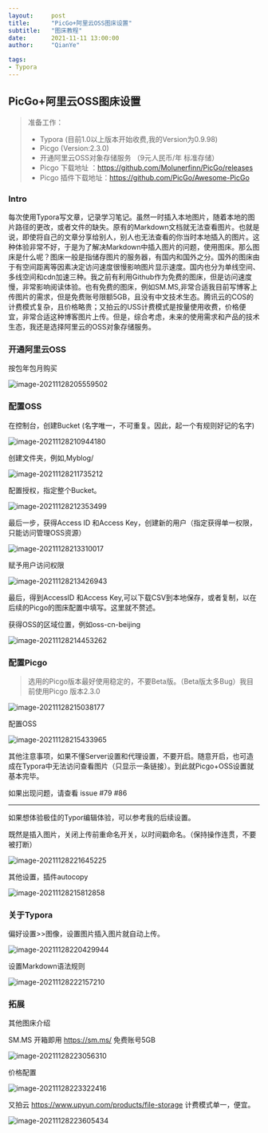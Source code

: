 ```yaml
---
layout:     post
title:      "PicGo+阿里云OSS图床设置"
subtitle:   "图床教程"
date:       2021-11-11 13:00:00
author:     "QianYe"

tags:
- Typora
---
```


## PicGo+阿里云OSS图床设置

> 准备工作：
>
> - Typora (目前1.0以上版本开始收费,我的Version为0.9.98)  
> - Picgo    (Version:2.3.0) 
> - 开通阿里云OSS对象存储服务 （9元人民币/年 标准存储）
> - Picgo  下载地址 ：https://github.com/Molunerfinn/PicGo/releases
> - Picgo 插件下载地址：https://github.com/PicGo/Awesome-PicGo

### Intro

每次使用Typora写文章，记录学习笔记。虽然一时插入本地图片，随着本地的图片路径的更改，或者文件的缺失。原有的Markdown文档就无法查看图片。也就是说，即使将自己的文章分享给别人，别人也无法查看的你当时本地插入的图片。这种体验非常不好，于是为了解决Markdown中插入图片的问题，使用图床。那么图床是什么呢？图床一般是指储存图片的服务器，有国内和国外之分。国外的图床由于有空间距离等因素决定访问速度很慢影响图片显示速度。国内也分为单线空间、多线空间和cdn加速三种。我之前有利用Github作为免费的图床，但是访问速度慢，非常影响阅读体验。也有免费的图床，例如SM.MS,非常合适我目前写博客上传图片的需求，但是免费账号限额5GB，且没有中文技术生态。腾讯云的COS的计费模式复杂，且价格略贵；又拍云的USS计费模式是按量使用收费，价格便宜，非常合适这种博客图片上传。但是，综合考虑，未来的使用需求和产品的技术生态，我还是选择阿里云的OSS对象存储服务。

### 开通阿里云OSS

按包年包月购买

![image-20211128205559502](https://mybolg-typora.oss-cn-beijing.aliyuncs.com/blogPic/202111282056286.png)

### 配置OSS

在控制台，创建Bucket (名字唯一，不可重复。因此，起一个有规则好记的名字)

![image-20211128210944180](https://mybolg-typora.oss-cn-beijing.aliyuncs.com/blogPic/202111282109685.png)

创建文件夹，例如,Myblog/

![image-20211128211735212](https://mybolg-typora.oss-cn-beijing.aliyuncs.com/blogPic/202111282117638.png)

配置授权，指定整个Bucket。

![image-20211128212353499](https://mybolg-typora.oss-cn-beijing.aliyuncs.com/blogPic/202111282123384.png)

最后一步，获得Access ID 和Access Key，创建新的用户（指定获得单一权限，只能访问管理OSS资源）

![image-20211128213310017](https://mybolg-typora.oss-cn-beijing.aliyuncs.com/blogPic/202111282133217.png)

赋予用户访问权限

![image-20211128213426943](https://mybolg-typora.oss-cn-beijing.aliyuncs.com/blogPic/202111282134328.png)

最后，得到AccessID 和Access Key,可以下载CSV到本地保存，或者复制，以在后续的Picgo的图床配置中填写。这里就不赘述。

获得OSS的区域位置，例如oss-cn-beijing

![image-20211128214453262](https://mybolg-typora.oss-cn-beijing.aliyuncs.com/blogPic/202111282144480.png)

### 配置Picgo

> 选用的Picgo版本最好使用稳定的，不要Beta版。（Beta版太多Bug）我目前使用Picgo  版本2.3.0

![image-20211128215038177](https://mybolg-typora.oss-cn-beijing.aliyuncs.com/blogPic/202111282150360.png)

配置OSS

![image-20211128215433965](https://mybolg-typora.oss-cn-beijing.aliyuncs.com/blogPic/202111282154808.png)

其他注意事项，如果不懂Server设置和代理设置，不要开启。随意开启，也可造成在Typora中无法访问查看图片（只显示一条链接）。到此就Picgo+OSS设置就基本完毕。

如果出现问题，请查看 issue #79 #86

------

如果想体验极佳的Typor编辑体验，可以参考我的后续设置。

既然是插入图片，关闭上传前重命名开关，以时间戳命名。（保持操作连贯，不要被打断）

![image-20211128221645225](https://mybolg-typora.oss-cn-beijing.aliyuncs.com/blogPic/202111282216287.png)

其他设置，插件autocopy

![image-20211128215812858](https://mybolg-typora.oss-cn-beijing.aliyuncs.com/blogPic/202111282215595.png)



### 关于Typora

偏好设置>>图像，设置图片插入图片就自动上传。

![image-20211128220429944](https://mybolg-typora.oss-cn-beijing.aliyuncs.com/blogPic/202111282204012.png)

设置Markdown语法规则

![image-20211128222157210](https://mybolg-typora.oss-cn-beijing.aliyuncs.com/blogPic/202111282221295.png)

### 拓展

其他图床介绍

SM.MS  开箱即用 https://sm.ms/   免费账号5GB

![image-20211128223056310](https://mybolg-typora.oss-cn-beijing.aliyuncs.com/blogPic/202111282230499.png)

价格配置

![image-20211128223322416](https://mybolg-typora.oss-cn-beijing.aliyuncs.com/blogPic/202111282233498.png)

又拍云  https://www.upyun.com/products/file-storage   计费模式单一，便宜。

![image-20211128223605434](https://mybolg-typora.oss-cn-beijing.aliyuncs.com/blogPic/202111282236531.png)

